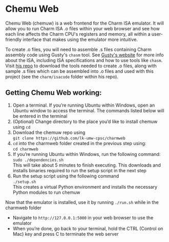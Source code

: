 # Chemu Web
Chemu Web (chemuw) is a web frontend for the Charm ISA emulator. It will allow you to run Charm ISA .o files within your web browser and see how each line affects the Charm CPU's registers and memory, all within a user-friendly interface that makes using the emulator more intuitive.

To create .o files, you will need to assemble .s files containing Charm assembly code using Gusty's `chasm` tool. See [Gusty's website](https://gusty.bike/charm.html) for more info about the ISA, including ISA specifications and how to use tools like `chasm`. Visit [his repo](https://github.com/gustycooper/cpsc305) to download the tools needed to create .o files, along with sample .s files which can be assembled into .o files and used with this project (see the `charm/isacode` folder within his repo).

## Getting Chemu Web working:
1. Open a terminal. If you’re running Ubuntu within Windows, open an Ubuntu window to access the terminal. The commands listed below will be entered in the terminal
2. (Optional) Change directory to the place you’d like to install chemuw using `cd`
3. Download the chemuw repo using   
`git clone https://github.com/lk-umw-cpsc/charmweb`
4. `cd` into the charmweb folder created in the previous step using:  
`cd charmweb`
5. If you’re running Ubuntu within Windows, run the following command:  
`sudo ./dependencies.sh`  
This will take about 5 minutes to finish executing.
This downloads and installs binaries required to run the setup script in the next step
6. Run the setup script using the following command  
`./setup.sh`  
This creates a virtual Python environment and installs the necessary Python modules to run chemuw

Now that the emulator is installed, use it by running `./run.sh` while in the charmweb folder
* Navigate to `http://127.0.0.1:5000` in your web browser to use the emulator
* When you’re done, go back to your terminal, hold the CTRL (Control on Mac) key and press C to terminate the web server
